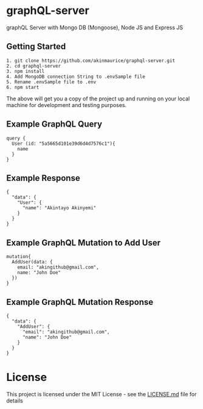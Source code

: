 # graphQL-server

graphQL Server with Mongo DB (Mongoose), Node JS and Express JS


## Getting Started
```
1. git clone https://github.com/akinmaurice/graphql-server.git
2. cd graphql-server
3. npm install
4. Add MongoDB connection String to .envSample file
5. Rename .envSample file to .env
6. npm start
```

The above will get you a copy of the project up and running on your local machine for development and testing purposes.


## Example GraphQL Query

```
query {
  User (id: "5a5665d101e39d6d4d7576c1"){
    name
  }
}
```

## Example Response

```
{
  "data": {
    "User": {
      "name": "Akintayo Akinyemi"
    }
  }
}
```

## Example GraphQL Mutation to Add User

```
mutation{
  AddUser(data: {
    email: "akingithub@gmail.com",
    name: "John Doe"
  })
}
```

## Example GraphQL Mutation Response

```
{
  "data": {
    "AddUser": {
      "email": "akingithub@gmail.com",
      "name": "John Doe"
    }
  }
}
```

# License

This project is licensed under the MIT License - see the [LICENSE.md](https://opensource.org/licenses/MIT) file for details
